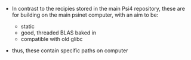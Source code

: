 * In contrast to the recipies stored in the main Psi4 repository, these are for building on the main psinet computer, with an aim to be:
 
  * static
  * good, threaded BLAS baked in
  * compatible with old glibc

* thus, these contain specific paths on computer

